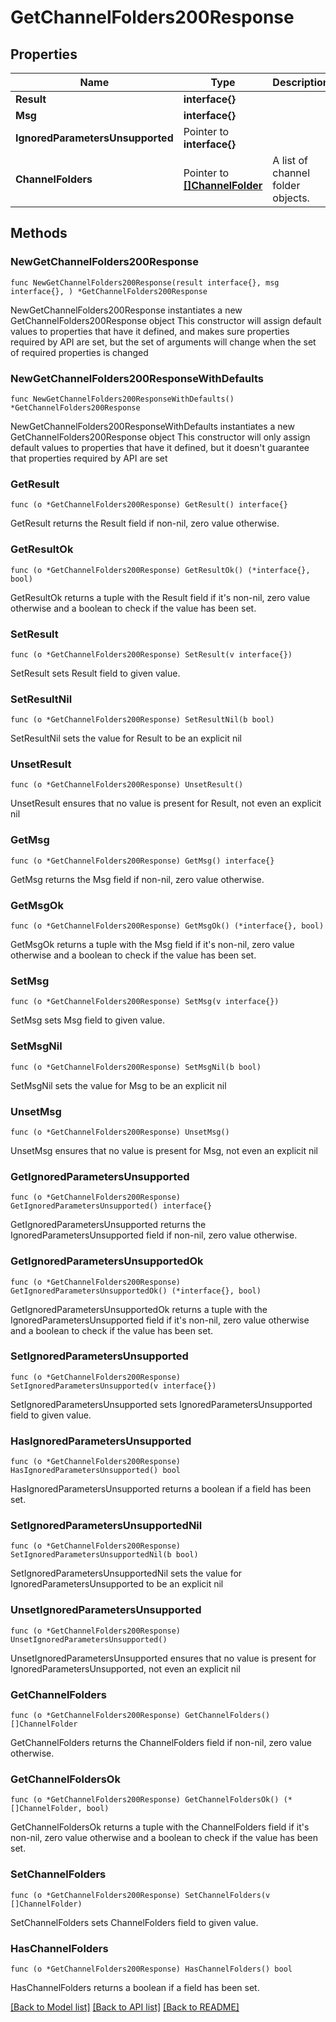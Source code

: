 # GetChannelFolders200Response

## Properties

Name | Type | Description | Notes
------------ | ------------- | ------------- | -------------
**Result** | **interface{}** |  | 
**Msg** | **interface{}** |  | 
**IgnoredParametersUnsupported** | Pointer to **interface{}** |  | [optional] 
**ChannelFolders** | Pointer to [**[]ChannelFolder**](ChannelFolder.md) | A list of channel folder objects.  | [optional] 

## Methods

### NewGetChannelFolders200Response

`func NewGetChannelFolders200Response(result interface{}, msg interface{}, ) *GetChannelFolders200Response`

NewGetChannelFolders200Response instantiates a new GetChannelFolders200Response object
This constructor will assign default values to properties that have it defined,
and makes sure properties required by API are set, but the set of arguments
will change when the set of required properties is changed

### NewGetChannelFolders200ResponseWithDefaults

`func NewGetChannelFolders200ResponseWithDefaults() *GetChannelFolders200Response`

NewGetChannelFolders200ResponseWithDefaults instantiates a new GetChannelFolders200Response object
This constructor will only assign default values to properties that have it defined,
but it doesn't guarantee that properties required by API are set

### GetResult

`func (o *GetChannelFolders200Response) GetResult() interface{}`

GetResult returns the Result field if non-nil, zero value otherwise.

### GetResultOk

`func (o *GetChannelFolders200Response) GetResultOk() (*interface{}, bool)`

GetResultOk returns a tuple with the Result field if it's non-nil, zero value otherwise
and a boolean to check if the value has been set.

### SetResult

`func (o *GetChannelFolders200Response) SetResult(v interface{})`

SetResult sets Result field to given value.


### SetResultNil

`func (o *GetChannelFolders200Response) SetResultNil(b bool)`

 SetResultNil sets the value for Result to be an explicit nil

### UnsetResult
`func (o *GetChannelFolders200Response) UnsetResult()`

UnsetResult ensures that no value is present for Result, not even an explicit nil
### GetMsg

`func (o *GetChannelFolders200Response) GetMsg() interface{}`

GetMsg returns the Msg field if non-nil, zero value otherwise.

### GetMsgOk

`func (o *GetChannelFolders200Response) GetMsgOk() (*interface{}, bool)`

GetMsgOk returns a tuple with the Msg field if it's non-nil, zero value otherwise
and a boolean to check if the value has been set.

### SetMsg

`func (o *GetChannelFolders200Response) SetMsg(v interface{})`

SetMsg sets Msg field to given value.


### SetMsgNil

`func (o *GetChannelFolders200Response) SetMsgNil(b bool)`

 SetMsgNil sets the value for Msg to be an explicit nil

### UnsetMsg
`func (o *GetChannelFolders200Response) UnsetMsg()`

UnsetMsg ensures that no value is present for Msg, not even an explicit nil
### GetIgnoredParametersUnsupported

`func (o *GetChannelFolders200Response) GetIgnoredParametersUnsupported() interface{}`

GetIgnoredParametersUnsupported returns the IgnoredParametersUnsupported field if non-nil, zero value otherwise.

### GetIgnoredParametersUnsupportedOk

`func (o *GetChannelFolders200Response) GetIgnoredParametersUnsupportedOk() (*interface{}, bool)`

GetIgnoredParametersUnsupportedOk returns a tuple with the IgnoredParametersUnsupported field if it's non-nil, zero value otherwise
and a boolean to check if the value has been set.

### SetIgnoredParametersUnsupported

`func (o *GetChannelFolders200Response) SetIgnoredParametersUnsupported(v interface{})`

SetIgnoredParametersUnsupported sets IgnoredParametersUnsupported field to given value.

### HasIgnoredParametersUnsupported

`func (o *GetChannelFolders200Response) HasIgnoredParametersUnsupported() bool`

HasIgnoredParametersUnsupported returns a boolean if a field has been set.

### SetIgnoredParametersUnsupportedNil

`func (o *GetChannelFolders200Response) SetIgnoredParametersUnsupportedNil(b bool)`

 SetIgnoredParametersUnsupportedNil sets the value for IgnoredParametersUnsupported to be an explicit nil

### UnsetIgnoredParametersUnsupported
`func (o *GetChannelFolders200Response) UnsetIgnoredParametersUnsupported()`

UnsetIgnoredParametersUnsupported ensures that no value is present for IgnoredParametersUnsupported, not even an explicit nil
### GetChannelFolders

`func (o *GetChannelFolders200Response) GetChannelFolders() []ChannelFolder`

GetChannelFolders returns the ChannelFolders field if non-nil, zero value otherwise.

### GetChannelFoldersOk

`func (o *GetChannelFolders200Response) GetChannelFoldersOk() (*[]ChannelFolder, bool)`

GetChannelFoldersOk returns a tuple with the ChannelFolders field if it's non-nil, zero value otherwise
and a boolean to check if the value has been set.

### SetChannelFolders

`func (o *GetChannelFolders200Response) SetChannelFolders(v []ChannelFolder)`

SetChannelFolders sets ChannelFolders field to given value.

### HasChannelFolders

`func (o *GetChannelFolders200Response) HasChannelFolders() bool`

HasChannelFolders returns a boolean if a field has been set.


[[Back to Model list]](../README.md#documentation-for-models) [[Back to API list]](../README.md#documentation-for-api-endpoints) [[Back to README]](../README.md)


